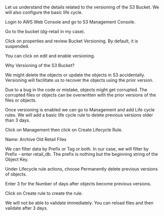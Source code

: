 Let us understand the details related to the versioning of the S3 Bucket. We will also configure the basic life cycle.

Login to AWS Web Console and go to S3 Management Console.

Go to the bucket (dg-retail in my case).

Click on properties and review Bucket Versioning. By default, it is suspended.

You can click on edit and enable versioning.

Why Versioning of the S3 Bucket?

We might delete the objects or update the objects in S3 accidentally. Versioning will facilitate us to recover the objects using the prior version.

Due to a bug in the code or mistake, objects might get corrupted. The corrupted files or objects can be overwritten with the prior versions of the files or objects.

Once versioning is enabled we can go to Management and add Life cycle rules. We will add a basic life cycle rule to delete previous versions older than 3 days.

Click on Management then click on Create Lifecycle Rule.

Name: Archive Old Retail Files

We can filter data by Prefix or Tag or both. In our case, we will filter by Prefix - enter retail_db. The prefix is nothing but the beginning string of the Object Key.

Under Lifecycle rule actions, choose Permanently delete previous versions of objects.

Enter 3 for the Number of days after objects become previous versions.

Click on Create rule to create the rule.

We will not be able to validate immediately. You can reload files and then validate after 3 days.